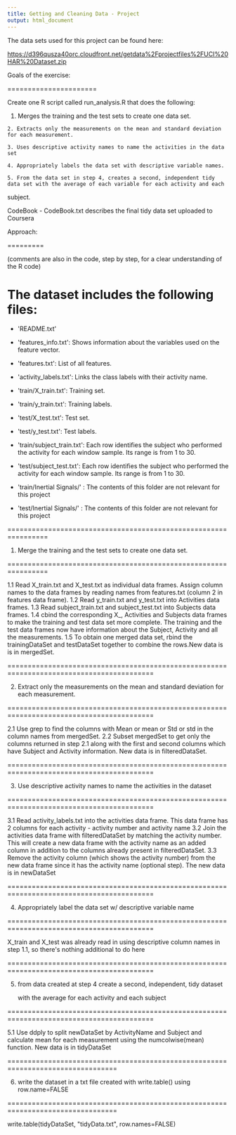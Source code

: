 ```yaml
---
title: Getting and Cleaning Data - Project
output: html_document
---
```

The data sets used for this project can be found here: 

https://d396qusza40orc.cloudfront.net/getdata%2Fprojectfiles%2FUCI%20HAR%20Dataset.zip 

Goals of the exercise:

======================

Create one R script called run_analysis.R that does the following:
  1. Merges the training and the test sets to create one data set.
  
	2. Extracts only the measurements on the mean and standard deviation for each measurement. 
  
	3. Uses descriptive activity names to name the activities in the data set
  
	4. Appropriately labels the data set with descriptive variable names. 
  
	5. From the data set in step 4, creates a second, independent tidy data set with the average of each variable for each activity and each 
subject.


CodeBook - CodeBook.txt describes the final tidy data set uploaded to Coursera


Approach:

=========

(comments are also in the code, step by step, for a clear understanding of the R code)

The dataset includes the following files:
=========================================

- 'README.txt'

- 'features_info.txt': Shows information about the variables used on the feature vector.

- 'features.txt': List of all features.

- 'activity_labels.txt': Links the class labels with their activity name.

- 'train/X_train.txt': Training set.

- 'train/y_train.txt': Training labels.

- 'test/X_test.txt': Test set.

- 'test/y_test.txt': Test labels. 

- 'train/subject_train.txt': Each row identifies the subject who performed the activity for each window sample. Its range is from 1 to 30. 

- 'test/subject_test.txt': Each row identifies the subject who performed the activity for each window sample. Its range is from 1 to 30.

- 'train/Inertial Signals/' : The contents of this folder are not relevant for this project

- 'test/Inertial Signals/' : The contents of this folder are not relevant for this project


	
================================================================

 1. Merge the training and the test sets to create one data set.
 
================================================================

1.1 Read X_train.txt and X_test.txt as individual data frames. Assign column names to the data frames by reading names from features.txt (column 2 in features data frame). 
1.2 Read y_train.txt and y_test.txt into Activities data frames.
1.3 Read subject_train.txt and subject_test.txt into Subjects data frames. 
1.4 cbind the corresponding X_, Activities and Subjects data frames to make the training and test data set more complete. The training and the test data frames now have information about the Subject, Activity and all the measurements. 
1.5 To obtain one merged data set, rbind the trainingDataSet and testDataSet together to combine the rows.New data is is in mergedSet.


==========================================================================================

 2. Extract only the measurements on the mean and standard deviation for each measurement. 
 
==========================================================================================

2.1 Use grep to find the columns with Mean or mean or Std or std in the column names from mergedSet.
2.2 Subset mergedSet to get only the columns returned in step 2.1 along with the first and second columns which have Subject and Activity information. New data is in filteredDataSet.


==========================================================================================

 3. Use descriptive activity names to name the activities in the dataset
 
==========================================================================================

3.1 Read activity_labels.txt into the activities data frame. This data frame has 2 columns for each activity - activity number and activity name
3.2 Join the activities data frame with filteredDataSet by matching the activity number. This will create a new data frame with the activity name as an added column in addition to the columns already present in filteredDataSet.
3.3 Remove the activity column (which shows the activity number) from the new data frame since it has the activity name (optional step). The new data is in newDataSet


==========================================================================================

 4. Appropriately label the data set w/ descriptive variable name
 
==========================================================================================


X_train and X_test was already read in using descriptive column names in step 1.1, so there's nothing additional to do here


==========================================================================================

 5. from data created at step 4 create a second, independent, tidy dataset
 
    with the average for each activity and each subject
    
==========================================================================================

5.1 Use ddply to split newDataSet by ActivityName and Subject and calculate mean for each measurement using the numcolwise(mean) function. New data is in tidyDataSet

=================================================================================

6. write the dataset in a txt file created with write.table() using row.name=FALSE

=================================================================================

write.table(tidyDataSet, "tidyData.txt", row.names=FALSE)


